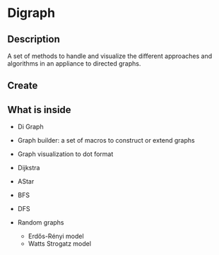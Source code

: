 # Digraph

## Description

A set of methods to handle and visualize the different approaches and algorithms in an appliance to directed graphs.

## Create

## What is inside

- Di Graph
- Graph builder: a set of macros to construct or extend graphs

- Graph visualization to dot format

- Dijkstra
- AStar
- BFS
- DFS

- Random graphs
  - Erdős-Rényi model
  - Watts Strogatz model
